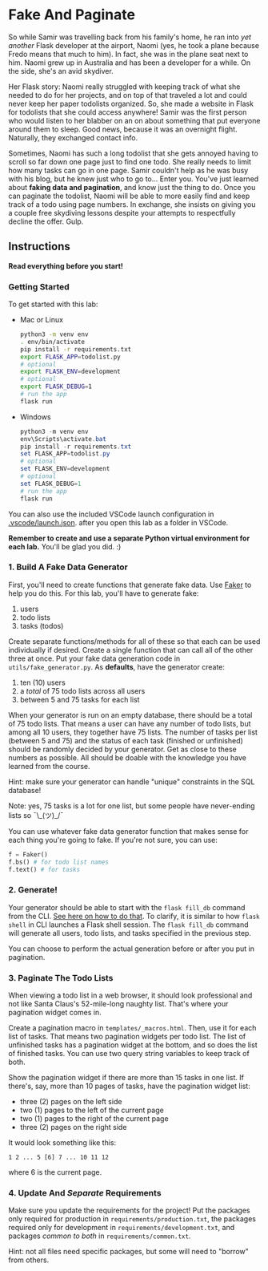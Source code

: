 # Fake And Paginate

So while Samir was travelling back from his family's home, he ran into *yet another* Flask developer at the airport, Naomi (yes, he took a plane because Fredo means that much to him). In fact, she was in the plane seat next to him. Naomi grew up in Australia and has been a developer for a while. On the side, she's an avid skydiver.

Her Flask story: Naomi really struggled with keeping track of what she needed to do for her projects, and on top of that traveled a lot and could never keep her paper todolists organized. So, she made a website in Flask for todolists that she could access anywhere! Samir was the first person who would listen to her blabber on an on about something that put everyone around them to sleep. Good news, because it was an overnight flight. Naturally, they exchanged contact info.

Sometimes, Naomi has such a long todolist that she gets annoyed having to scroll so far down one page just to find one todo. She really needs to limit how many tasks can go in one page. Samir couldn't help as he was busy with his blog, but he knew just who to go to... Enter you. You've just learned about **faking data and pagination**, and know just the thing to do. Once you can paginate the todolist, Naomi will be able to more easily find and keep track of a todo using page numbers. In exchange, she insists on giving you a couple free skydiving lessons despite your attempts to respectfully decline the offer. Gulp.

[//]: # (MORE???)

## Instructions

**Read everything before you start!**

### Getting Started

To get started with this lab:

- Mac or Linux
  ```bash
  python3 -m venv env
  . env/bin/activate
  pip install -r requirements.txt
  export FLASK_APP=todolist.py
  # optional
  export FLASK_ENV=development
  # optional
  export FLASK_DEBUG=1
  # run the app
  flask run
  ```

- Windows
  ```powershell
  python3 -m venv env
  env\Scripts\activate.bat
  pip install -r requirements.txt
  set FLASK_APP=todolist.py
  # optional
  set FLASK_ENV=development
  # optional
  set FLASK_DEBUG=1
  # run the app
  flask run
  ```

You can also use the included VSCode launch configuration in [.vscode/launch.json](.vscode/launch.json). after you open this lab as a folder in VSCode.

**Remember to create and use a separate Python virtual environment for each lab.** You'll be glad you did. :)

### 1. Build A Fake Data Generator

First, you'll need to create functions that generate fake data. Use [Faker](https://github.com/joke2k/faker) to help you do this. For this lab, you'll have to generate fake:

1. users
2. todo lists
3. tasks (todos)

Create separate functions/methods for all of these so that each can be used individually if desired. Create a single function that can call all of the other three at once. Put your fake data generation code in `utils/fake_generator.py`. As **defaults**, have the generator create:

1. ten (10) users
2. a *total* of 75 todo lists across all users
3. between 5 and 75 tasks for each list

When your generator is run on an empty database, there should be a total of 75 todo lists. That means a user can have any number of todo lists, but among all 10 users, they together have 75 lists. The number of tasks per list (between 5 and 75) and the status of each task (finished or unfinished) should be randomly decided by your generator. Get as close to these numbers as possible. All should be doable with the knowledge you have learned from the course.

Hint: make sure your generator can handle "unique" constraints in the SQL database!

Note: yes, 75 tasks is a lot for one list, but some people have never-ending lists so ¯\\\_(ツ)\_/¯

[//]: # (To add some 'play' data you can run)
[//]: #     (pip install -r test-requirements.txt)
[//]: #     (flask fill-db)

You can use whatever fake data generator function that makes sense for each thing you're going to fake. If you're not sure, you can use:

```python
f = Faker()
f.bs() # for todo list names
f.text() # for tasks
```

### 2. Generate!

Your generator should be able to start with the `flask fill_db` command from the CLI. [See here on how to do that](https://flask.palletsprojects.com/en/1.1.x/cli/#custom-commands). To clarify, it is similar to how `flask shell` in CLI launches a Flask shell session. The `flask fill_db` command will generate all users, todo lists, and tasks specified in the previous step.

You can choose to perform the actual generation before or after you put in pagination.

### 3. Paginate The Todo Lists

When viewing a todo list in a web browser, it should look professional and not like Santa Claus's 52-mile-long naughty list. That's where your pagination widget comes in.

Create a pagination macro in `templates/_macros.html`. Then, use it for each list of tasks. That means two pagination widgets per todo list. The list of unfinished tasks has a pagination widget at the bottom, and so does the list of finished tasks. You can use two query string variables to keep track of both.

Show the pagination widget if there are more than 15 tasks in one list. If there's, say, more than 10 pages of tasks, have the pagination widget list:

* three (2) pages on the left side
* two (1) pages to the left of the current page
* two (1) pages to the right of the current page
* three (2) pages on the right side

It would look something like this:

    1 2 ... 5 [6] 7 ... 10 11 12

where 6 is the current page.

### 4. Update And *Separate* Requirements

Make sure you update the requirements for the project! Put the packages only required for production in `requirements/production.txt`, the packages required only for development in `requirements/development.txt`, and packages *common to both* in `requirements/common.txt`.

Hint: not all files need specific packages, but some will need to "borrow" from others.
